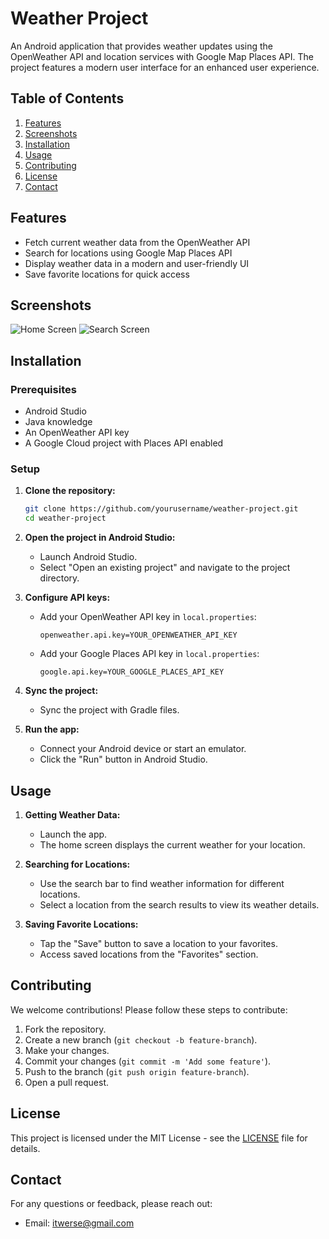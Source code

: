 # Weather Project

An Android application that provides weather updates using the OpenWeather API and location services with Google Map Places API. The project features a modern user interface for an enhanced user experience.

## Table of Contents

1. [Features](#features)
2. [Screenshots](#screenshots)
3. [Installation](#installation)
4. [Usage](#usage)
5. [Contributing](#contributing)
6. [License](#license)
7. [Contact](#contact)

## Features

- Fetch current weather data from the OpenWeather API
- Search for locations using Google Map Places API
- Display weather data in a modern and user-friendly UI
- Save favorite locations for quick access

## Screenshots

![Home Screen](path/to/home_screen.png)
![Search Screen](path/to/search_screen.png)

## Installation

### Prerequisites

- Android Studio
- Java knowledge
- An OpenWeather API key
- A Google Cloud project with Places API enabled

### Setup

1. **Clone the repository:**

    ```sh
    git clone https://github.com/yourusername/weather-project.git
    cd weather-project
    ```

2. **Open the project in Android Studio:**

    - Launch Android Studio.
    - Select "Open an existing project" and navigate to the project directory.

3. **Configure API keys:**

    - Add your OpenWeather API key in `local.properties`:

      ```properties
      openweather.api.key=YOUR_OPENWEATHER_API_KEY
      ```

    - Add your Google Places API key in `local.properties`:

      ```properties
      google.api.key=YOUR_GOOGLE_PLACES_API_KEY
      ```

4. **Sync the project:**

    - Sync the project with Gradle files.

5. **Run the app:**

    - Connect your Android device or start an emulator.
    - Click the "Run" button in Android Studio.

## Usage

1. **Getting Weather Data:**

    - Launch the app.
    - The home screen displays the current weather for your location.

2. **Searching for Locations:**

    - Use the search bar to find weather information for different locations.
    - Select a location from the search results to view its weather details.

3. **Saving Favorite Locations:**

    - Tap the "Save" button to save a location to your favorites.
    - Access saved locations from the "Favorites" section.

## Contributing

We welcome contributions! Please follow these steps to contribute:

1. Fork the repository.
2. Create a new branch (`git checkout -b feature-branch`).
3. Make your changes.
4. Commit your changes (`git commit -m 'Add some feature'`).
5. Push to the branch (`git push origin feature-branch`).
6. Open a pull request.

## License

This project is licensed under the MIT License - see the [LICENSE](LICENSE) file for details.

## Contact

For any questions or feedback, please reach out:

- Email: itwerse@gmail.com
